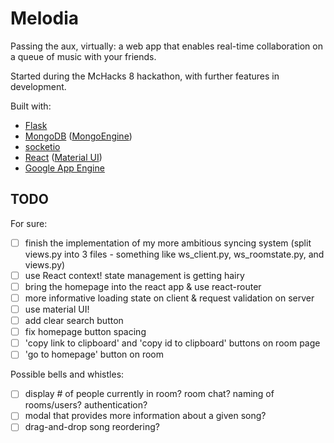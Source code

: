 # Melodia

Passing the aux, virtually: a web app that enables real-time collaboration on a queue of music with your friends.

Started during the McHacks 8 hackathon, with further features in development.

Built with:

- [Flask](https://palletsprojects.com/p/flask/)
- [MongoDB](https://www.mongodb.com/) ([MongoEngine](http://mongoengine.org/))
- [socketio](https://socket.io/)
- [React](https://reactjs.org/) ([Material UI](https://material-ui.com/))
- [Google App Engine](https://cloud.google.com/appengine)

## TODO

For sure:

- [ ] finish the implementation of my more ambitious syncing system (split views.py into 3 files - something like ws_client.py, ws_roomstate.py, and views.py)
- [ ] use React context! state management is getting hairy
- [ ] bring the homepage into the react app & use react-router
- [ ] more informative loading state on client & request validation on server
- [ ] use material UI!
- [ ] add clear search button
- [ ] fix homepage button spacing
- [ ] 'copy link to clipboard' and 'copy id to clipboard' buttons on room page
- [ ] 'go to homepage' button on room

Possible bells and whistles:

- [ ] display # of people currently in room? room chat? naming of rooms/users? authentication?
- [ ] modal that provides more information about a given song?
- [ ] drag-and-drop song reordering?
